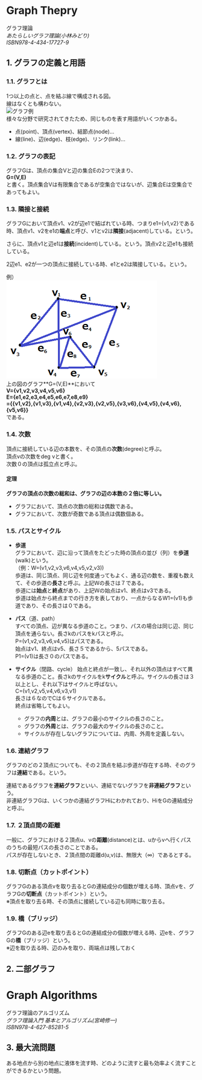 # Graph Thepry
  グラフ理論  
  *あたらしいグラフ理論(小林みどり)*  
  *ISBN978-4-434-17727-9*

## 1. グラフの定義と用語

### 1.1. グラフとは
1つ以上の点と、点を結ぶ線で構成される図。  
線はなくとも構わない。  
![グラフ例](http://www.st.keio.ac.jp/learning/img/p_1203_1_a.jpg)  
様々な分野で研究されてきたため、同じものを表す用語がいくつかある。
- 点(point)、頂点(vertex)、結節点(node)...
- 線(line)、辺(edge)、枝(edge)、リンク(link)...

### 1.2. グラフの表記
グラフGは、頂点の集合Vと辺の集合Eの2つで決まり、  
**G=(V,E)**  
と書く。頂点集合Vは有限集合であるが空集合ではないが、辺集合Eは空集合であってもよい。

### 1.3. 隣接と接続
グラフGにおいて頂点v1、v2が辺e1で結ばれている時、つまりe1={v1,v2}である時、頂点v1、v2をe1の**端点**と呼び、v1とv2は**隣接**(adjacent)している。という。

さらに、頂点v1と辺e1は**接続**(incident)している。という。頂点v2と辺e1も接続している。

2辺e1、e2が一つの頂点に接続している時、e1とe2は隣接している。という。

例）  
![グラフ例](../images/graph0.png)  
上の図のグラフ**G=(V,E)**において  
**V={v1,v2,v3,v4,v5,v6}**  
**E={e1,e2,e3,e4,e5,e6,e7,e8,e9}**  
  **={{v1,v2},{v1,v3},{v1,v4},{v2,v3},{v2,v5},{v3,v6},{v4,v5},{v4,v6},{v5,v6}}**  
である。

### 1.4. 次数
頂点に接続している辺の本数を、その頂点の**次数**(degree)と呼ぶ。  
頂点vの次数をdeg vと書く。  
次数０の頂点は孤立点と呼ぶ。

#### 定理
**グラフの頂点の次数の総和は、グラフの辺の本数の２倍に等しい。**
  - グラフにおいて、頂点の次数の総和は偶数である。
  - グラフにおいて、次数が奇数である頂点は偶数個ある。

### 1.5. パスとサイクル
- **歩道**  
  グラフにおいて、辺に沿って頂点をたどった時の頂点の並び（列）を**歩道**(walk)という。  
  （例：W=(v1,v2,v3,v6,v4,v5,v2,v3))  
  歩道は、同じ頂点、同じ辺を何度通ってもよく、通る辺の数を、重複も数えて、その歩道の**長さ**と呼ぶ。上記Ｗの長さは７である。  
  歩道には**始点**と**終点**があり、上記Ｗの始点はv1、終点はv3である。  
  歩道は始点から終点までの行き方を表しており、一点からなるW1=(v1)も歩道であり、その長さは０である。

- **パス**（道、path）  
  すべての頂点、辺が異なる歩道のこと。つまり、パスの場合は同じ辺、同じ頂点を通らない。長さkのパスをkパスと呼ぶ。  
  P=(v1,v2,v3,v6,v4,v5)はパスである。  
  始点はv1、終点はv5、長さ５であるから、5パスである。  
  P1=(v1)は長さ０のパスである。

- **サイクル**（閉路、cycle）
  始点と終点が一致し、それ以外の頂点はすべて異なる歩道のこと。長さkのサイクルをk**サイクル**と呼ぶ。サイクルの長さは３以上とし、それ以下はサイクルと呼ばない。  
  C=(v1,v2,v5,v4,v6,v3,v1)  
  長さは６なのでCは６サイクルである。  
  終点は省略してもよい。

  - グラフの**内周**とは、グラフの最小のサイクルの長さのこと。
  - グラフの**外周**とは、グラフの最大のサイクルの長さのこと。
  - サイクルが存在しないグラフについては、内周、外周を定義しない。

### 1.6. 連結グラフ
グラフのどの２頂点についても、その２頂点を結ぶ歩道が存在する時、そのグラフは**連結**である。という。

連結であるグラフを**連結グラフ**といい、連結でないグラフを**非連結グラフ**という。  
非連結グラフGは、いくつかの連結グラフHiにわかれており、HiをGの連結成分と呼ぶ。

### 1.7. ２頂点間の距離
一般に、グラフにおける２頂点u、vの**距離**(distance)とは、uからvへ行くパスのうちの最短パスの長さのことである。  
パスが存在しないとき、２頂点間の距離d(u,v)は、無限大（∞）であるとする。

### 1.8. 切断点（カットポイント）
グラフGのある頂点vを取り去るとGの連結成分の個数が増える時、頂点vを、グラフGの**切断点**（カットポイント）という。  
※頂点を取り去る時、その頂点に接続している辺も同時に取り去る。

### 1.9. 橋（ブリッジ）
グラフGのある辺eを取り去るとGの連結成分の個数が増える時、辺eを、グラフGの**橋**（ブリッジ）という。  
※辺を取り去る時、辺のみを取り、両端点は残しておく

## 2. 二部グラフ

# Graph Algorithms
  グラフ理論のアルゴリズム  
  *グラフ理論入門 基本とアルゴリズム(宮崎修一)*  
  *ISBN978-4-627-85281-5*
## 3. 最大流問題
ある地点から別の地点に液体を流す時、どのように流すと最も効率よく流すことができるかという問題。
